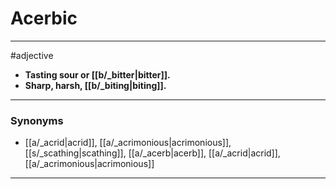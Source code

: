 # Acerbic
---
#adjective
- **Tasting sour or [[b/_bitter|bitter]].**
- **Sharp, harsh, [[b/_biting|biting]].**
---
### Synonyms
- [[a/_acrid|acrid]], [[a/_acrimonious|acrimonious]], [[s/_scathing|scathing]], [[a/_acerb|acerb]], [[a/_acrid|acrid]], [[a/_acrimonious|acrimonious]]
---
